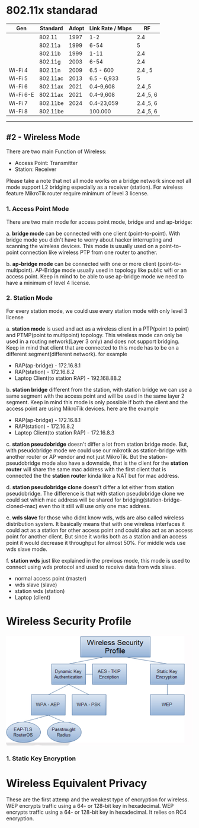 # 802.11x standarad

| Gen       | Standard | Adopt | Link Rate / Mbps | RF        |
| --------- | -------- | ----- | ---------------- | --------- |
|           | 802.11   | 1997  | 1-2              | 2.4       |
|           | 802.11a  | 1999  | 6-54             | 5         |
|           | 802.11b  | 1999  | 1-11             | 2.4       |
|           | 802.11g  | 2003  | 6-54             | 2.4       |
| Wi-Fi 4   | 802.11n  | 2009  | 6.5 - 600        | 2.4 , 5   |
| Wi-Fi 5   | 802.11ac | 2013  | 6.5 - 6,933      | 5         |
| Wi-Fi 6   | 802.11ax | 2021  | 0.4–9,608        | 2.4 ,5    |
| Wi-Fi 6-E | 802.11ax | 2021  | 0.4–9,608        | 2.4 ,5, 6 |
| Wi-Fi 7   | 802.11be | 2024  | 0.4–23,059       | 2.4 ,5, 6 |
| Wi-Fi 8   | 802.11be |       | 100.000          | 2.4 ,5, 6 |

---

## #2 - Wireless Mode
There are two main Function of Wireless:
- Access Point: Transmitter
- Station: Receiver

Please take a note that not all mode works on a bridge network since not all mode support L2 bridging especially as a receiver (station). For wireless feature MikroTik router require minimum of level 3 license.

### 1. Access Point Mode

There are two main mode for access point mode, bridge and and ap-bridge:

a. **bridge mode**
	can be connected with one client (point-to-point). With bridge mode you didn't have to worry about hacker interrupting and scanning the wireless devices. This mode is usually used on a point-to-point connection like wireless PTP from one router to another.

b. **ap-bridge mode** can be connected with one or more client (point-to-multipoint). AP-Bridge mode usually used in topology like public wifi or an access point. Keep in mind to be able to use ap-bridge mode we need to have a minimum of level 4 license.

### 2. Station Mode
For every station mode, we could use every station mode with only level 3 license

a.  **station mode** is used and act as a wireless client in a PTP(point to point) and PTMP(point to multipoint) topology. This wireless mode can only be used in a routing network(Layer 3 only) and does not support bridging. Keep in mind that client that are connected to this mode has to be on a different segment(different network). for example
- RAP(ap-bridge) - 172.16.8.1
- RAP(station) - 172.16.8.2
- Laptop Client(to station RAP) - 192.168.88.2

b. **station bridge** different from the station, with station bridge we can use a same segment with the access point and will be used in the same layer 2 segment. Keep in mind this mode is only possible if both the client and the access point are using MikroTik devices. here are the example
- RAP(ap-bridge) - 172.16.8.1
- RAP(station) - 172.16.8.2
- Laptop Client(to station RAP) - 172.16.8.3

c. **station pseudobridge** doesn't differ a lot from station bridge mode. But, with pseudobridge mode we could use our mikrotik as station-bridge with another router or AP vendor and not just MikroTik. But the station-pseudobridge mode also have a downside, that is the client for the **station router** will share the same mac address with the first client that is connected the the **station router** kinda like a NAT but for mac address.

d. **station pseudobridge clone** doesn't differ a lot either from station pseudobridge. The difference is that with station pseudobridge clone we could set which mac address will be shared for bridging(station-bridge-cloned-mac) even tho it still will use only one mac address.

e. **wds slave** for those who didnt know wds, wds are also called wireless distribution system. It basically means that with one wireless interfaces it could act as a station for other access point and could also act as an access point for another client. But since it works both as a station and an access point it would decrease it throughput for almost 50%. For middle wds use wds slave mode.

f. **station wds** just like explained in the previous mode, this mode is used to connect using wds protocol and used to receive data from wds slave.
- normal access point (master)
- wds slave (slave)
- station wds (station)
- Laptop (client)

# Wireless Security Profile

![Wireless security](images/wireless-security.png)

### 1. Static Key Encryption

# Wireless Equivalent Privacy
These are the first attemp and the weakest type of encryption for wireless. WEP encrypts traffic using a 64- or 128-bit key in hexadecimal. WEP encrypts traffic using a 64- or 128-bit key in hexadecimal. It relies on RC4 encryption.  
